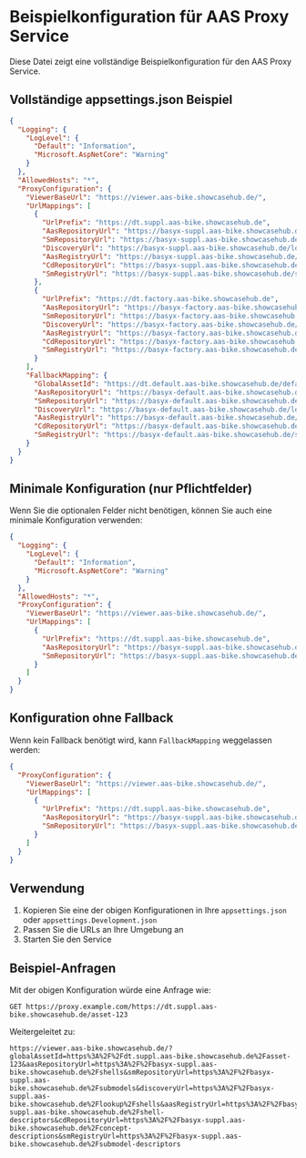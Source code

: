 # Beispielkonfiguration für AAS Proxy Service

Diese Datei zeigt eine vollständige Beispielkonfiguration für den AAS Proxy Service.

## Vollständige appsettings.json Beispiel

```json
{
  "Logging": {
    "LogLevel": {
      "Default": "Information",
      "Microsoft.AspNetCore": "Warning"
    }
  },
  "AllowedHosts": "*",
  "ProxyConfiguration": {
    "ViewerBaseUrl": "https://viewer.aas-bike.showcasehub.de/",
    "UrlMappings": [
      {
        "UrlPrefix": "https://dt.suppl.aas-bike.showcasehub.de",
        "AasRepositoryUrl": "https://basyx-suppl.aas-bike.showcasehub.de/shells",
        "SmRepositoryUrl": "https://basyx-suppl.aas-bike.showcasehub.de/submodels",
        "DiscoveryUrl": "https://basyx-suppl.aas-bike.showcasehub.de/lookup/shells",
        "AasRegistryUrl": "https://basyx-suppl.aas-bike.showcasehub.de/shell-descriptors",
        "CdRepositoryUrl": "https://basyx-suppl.aas-bike.showcasehub.de/concept-descriptions",
        "SmRegistryUrl": "https://basyx-suppl.aas-bike.showcasehub.de/submodel-descriptors"
      },
      {
        "UrlPrefix": "https://dt.factory.aas-bike.showcasehub.de",
        "AasRepositoryUrl": "https://basyx-factory.aas-bike.showcasehub.de/shells",
        "SmRepositoryUrl": "https://basyx-factory.aas-bike.showcasehub.de/submodels",
        "DiscoveryUrl": "https://basyx-factory.aas-bike.showcasehub.de/lookup/shells",
        "AasRegistryUrl": "https://basyx-factory.aas-bike.showcasehub.de/shell-descriptors",
        "CdRepositoryUrl": "https://basyx-factory.aas-bike.showcasehub.de/concept-descriptions",
        "SmRegistryUrl": "https://basyx-factory.aas-bike.showcasehub.de/submodel-descriptors"
      }
    ],
    "FallbackMapping": {
      "GlobalAssetId": "https://dt.default.aas-bike.showcasehub.de/default-asset",
      "AasRepositoryUrl": "https://basyx-default.aas-bike.showcasehub.de/shells",
      "SmRepositoryUrl": "https://basyx-default.aas-bike.showcasehub.de/submodels",
      "DiscoveryUrl": "https://basyx-default.aas-bike.showcasehub.de/lookup/shells",
      "AasRegistryUrl": "https://basyx-default.aas-bike.showcasehub.de/shell-descriptors",
      "CdRepositoryUrl": "https://basyx-default.aas-bike.showcasehub.de/concept-descriptions",
      "SmRegistryUrl": "https://basyx-default.aas-bike.showcasehub.de/submodel-descriptors"
    }
  }
}
```

## Minimale Konfiguration (nur Pflichtfelder)

Wenn Sie die optionalen Felder nicht benötigen, können Sie auch eine minimale Konfiguration verwenden:

```json
{
  "Logging": {
    "LogLevel": {
      "Default": "Information",
      "Microsoft.AspNetCore": "Warning"
    }
  },
  "AllowedHosts": "*",
  "ProxyConfiguration": {
    "ViewerBaseUrl": "https://viewer.aas-bike.showcasehub.de/",
    "UrlMappings": [
      {
        "UrlPrefix": "https://dt.suppl.aas-bike.showcasehub.de",
        "AasRepositoryUrl": "https://basyx-suppl.aas-bike.showcasehub.de/shells",
        "SmRepositoryUrl": "https://basyx-suppl.aas-bike.showcasehub.de/submodels"
      }
    ]
  }
}
```

## Konfiguration ohne Fallback

Wenn kein Fallback benötigt wird, kann `FallbackMapping` weggelassen werden:

```json
{
  "ProxyConfiguration": {
    "ViewerBaseUrl": "https://viewer.aas-bike.showcasehub.de/",
    "UrlMappings": [
      {
        "UrlPrefix": "https://dt.suppl.aas-bike.showcasehub.de",
        "AasRepositoryUrl": "https://basyx-suppl.aas-bike.showcasehub.de/shells",
        "SmRepositoryUrl": "https://basyx-suppl.aas-bike.showcasehub.de/submodels"
      }
    ]
  }
}
```

## Verwendung

1. Kopieren Sie eine der obigen Konfigurationen in Ihre `appsettings.json` oder `appsettings.Development.json`
2. Passen Sie die URLs an Ihre Umgebung an
3. Starten Sie den Service

## Beispiel-Anfragen

Mit der obigen Konfiguration würde eine Anfrage wie:

```
GET https://proxy.example.com/https://dt.suppl.aas-bike.showcasehub.de/asset-123
```

Weitergeleitet zu:

```
https://viewer.aas-bike.showcasehub.de/?globalAssetId=https%3A%2F%2Fdt.suppl.aas-bike.showcasehub.de%2Fasset-123&aasRepositoryUrl=https%3A%2F%2Fbasyx-suppl.aas-bike.showcasehub.de%2Fshells&smRepositoryUrl=https%3A%2F%2Fbasyx-suppl.aas-bike.showcasehub.de%2Fsubmodels&discoveryUrl=https%3A%2F%2Fbasyx-suppl.aas-bike.showcasehub.de%2Flookup%2Fshells&aasRegistryUrl=https%3A%2F%2Fbasyx-suppl.aas-bike.showcasehub.de%2Fshell-descriptors&cdRepositoryUrl=https%3A%2F%2Fbasyx-suppl.aas-bike.showcasehub.de%2Fconcept-descriptions&smRegistryUrl=https%3A%2F%2Fbasyx-suppl.aas-bike.showcasehub.de%2Fsubmodel-descriptors
```

